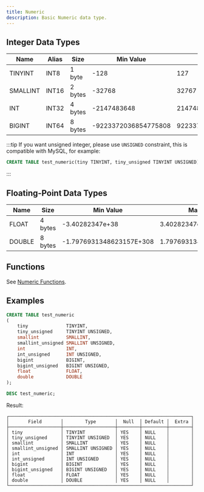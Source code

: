 ```yaml
---
title: Numeric
description: Basic Numeric data type.
---
```


## Integer Data Types

| Name | Alias | Size | Min Value | Max Value |
|---|---|---|---|---|
| TINYINT | INT8 | 1 byte | -128 | 127 |
| SMALLINT | INT16 | 2 bytes | -32768 | 32767 |
| INT | INT32 | 4 bytes | -2147483648 | 2147483647 |
| BIGINT | INT64 | 8 bytes | -9223372036854775808 | 9223372036854775807 |

:::tip
If you want unsigned integer, please use `UNSIGNED` constraint, this is compatible with MySQL, for example:

```sql
CREATE TABLE test_numeric(tiny TINYINT, tiny_unsigned TINYINT UNSIGNED) -- 如果需要无符号整数，请使用 UNSIGNED 约束，这与 MySQL 兼容。
```
:::

## Floating-Point Data Types

| Name | Size | Min Value | Max Value |
|---|---|---|---|
| FLOAT | 4 bytes | -3.40282347e+38 | 3.40282347e+38 |
| DOUBLE | 8 bytes | -1.7976931348623157E+308 | 1.7976931348623157E+308 |

## Functions

See [Numeric Functions](/sql/sql-functions/numeric-functions).

## Examples

```sql
CREATE TABLE test_numeric
(
    tiny              TINYINT,
    tiny_unsigned     TINYINT UNSIGNED,
    smallint          SMALLINT,
    smallint_unsigned SMALLINT UNSIGNED,
    int               INT,
    int_unsigned      INT UNSIGNED,
    bigint            BIGINT,
    bigint_unsigned   BIGINT UNSIGNED,
    float             FLOAT,
    double            DOUBLE
);
```

```sql
DESC test_numeric;
```

Result:
```
┌───────────────────────────────────────────────────────────────────┐
│       Field       │        Type       │  Null  │ Default │  Extra │
├───────────────────┼───────────────────┼────────┼─────────┼────────┤
│ tiny              │ TINYINT           │ YES    │ NULL    │        │
│ tiny_unsigned     │ TINYINT UNSIGNED  │ YES    │ NULL    │        │
│ smallint          │ SMALLINT          │ YES    │ NULL    │        │
│ smallint_unsigned │ SMALLINT UNSIGNED │ YES    │ NULL    │        │
│ int               │ INT               │ YES    │ NULL    │        │
│ int_unsigned      │ INT UNSIGNED      │ YES    │ NULL    │        │
│ bigint            │ BIGINT            │ YES    │ NULL    │        │
│ bigint_unsigned   │ BIGINT UNSIGNED   │ YES    │ NULL    │        │
│ float             │ FLOAT             │ YES    │ NULL    │        │
│ double            │ DOUBLE            │ YES    │ NULL    │        │
└───────────────────────────────────────────────────────────────────┘
```